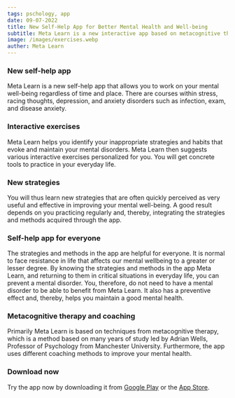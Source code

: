 ```yaml
---
tags: pschology, app
date: 09-07-2022
title: New Self-Help App for Better Mental Health and Well-being
subtitle: Meta Learn is a new interactive app based on metacognitive therapy and coaching.
image: /images/exercises.webp
auther: Meta Learn
---
```


### New self-help app
Meta Learn is a new self-help app that allows you to work on your mental well-being regardless of time and place. There are courses within stress, racing thoughts, depression, and anxiety disorders such as infection, exam, and disease anxiety.

### Interactive exercises
Meta Learn helps you identify your inappropriate strategies and habits that evoke and maintain your mental disorders. Meta Learn then suggests various interactive exercises personalized for you. You will get concrete tools to practice in your everyday life.

### New strategies
You will thus learn new strategies that are often quickly perceived as very useful and effective in improving your mental well-being. A good result depends on you practicing regularly and, thereby, integrating the strategies and methods acquired through the app.

### Self-help app for everyone
The strategies and methods in the app are helpful for everyone. It is normal to face resistance in life that affects our mental wellbeing to a greater or lesser degree. By knowing the strategies and methods in the app Meta Learn, and returning to them in critical situations in everyday life, you can prevent a mental disorder. You, therefore, do not need to have a mental disorder to be able to benefit from Meta Learn. It also has a preventive effect and, thereby, helps you maintain a good mental health.

### Metacognitive therapy and coaching
Primarily Meta Learn is based on techniques from metacognitive therapy, which is a method based on many years of study led by Adrian Wells, Professor of Psychology from Manchester University. Furthermore, the app uses different coaching methods to improve your mental health.

### Download now
Try the app now by downloading it from [Google Play](https://play.google.com/store/apps/details?id=com.fredslund.metalearn) or the [App Store](https://apps.apple.com/us/app/meta-learn/id1531463974).

